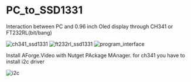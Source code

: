 # PC_to_SSD1331
Interaction between PC and 0.96 inch Oled display through CH341 or FT232RL(bit/bang)

![ch341_ssd1331](https://user-images.githubusercontent.com/43272399/144098854-4dfca563-7a85-49b5-904a-4a8bf8992c96.png)
![ft232rl_ssd1331](https://user-images.githubusercontent.com/43272399/144098908-a629d762-4fb1-4229-b1fa-3a617665157b.png)
![program_interface](https://user-images.githubusercontent.com/43272399/144102110-f6355e81-bfa7-40df-990b-50305031d6be.png)

Install AForge.Video with Nutget PAckage MAnager.
for ch341 you have to install i2c driver

![i2c](https://user-images.githubusercontent.com/43272399/147042020-3a48abb3-b6d1-4949-852a-c439a5eea79c.jpg)
